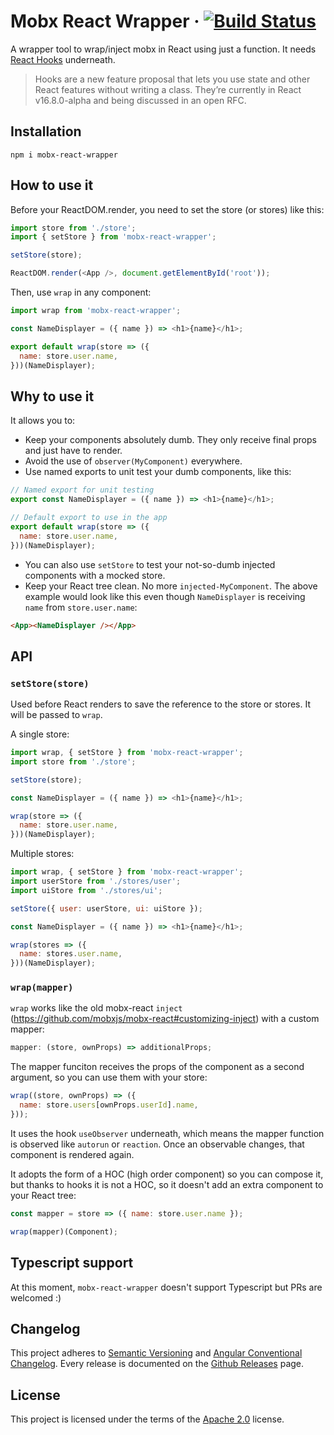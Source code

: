 # Mobx React Wrapper &middot; [![Build Status](https://travis-ci.org/frontity/mobx-react-wrapper.svg?branch=master)](https://travis-ci.org/frontity/mobx-react-wrapper)

A wrapper tool to wrap/inject mobx in React using just a function. It needs [React Hooks](https://reactjs.org/docs/hooks-reference.html#usestate) underneath.

> Hooks are a new feature proposal that lets you use state and other React features without writing a class. They’re currently in React v16.8.0-alpha and being discussed in an open RFC.

## Installation

`npm i mobx-react-wrapper`

## How to use it

Before your ReactDOM.render, you need to set the store (or stores) like this:

```js
import store from './store';
import { setStore } from 'mobx-react-wrapper';

setStore(store);

ReactDOM.render(<App />, document.getElementById('root'));
```

Then, use `wrap` in any component:

```js
import wrap from 'mobx-react-wrapper';

const NameDisplayer = ({ name }) => <h1>{name}</h1>;

export default wrap(store => ({
  name: store.user.name,
}))(NameDisplayer);
```

## Why to use it

It allows you to:

- Keep your components absolutely dumb. They only receive final props and just have to render.
- Avoid the use of `observer(MyComponent)` everywhere.
- Use named exports to unit test your dumb components, like this:

```js
// Named export for unit testing
export const NameDisplayer = ({ name }) => <h1>{name}</h1>;

// Default export to use in the app
export default wrap(store => ({
  name: store.user.name,
}))(NameDisplayer);
```

- You can also use `setStore` to test your not-so-dumb injected components with a mocked store.
- Keep your React tree clean. No more `injected-MyComponent`. The above example would look like this even though `NameDisplayer` is receiving `name` from `store.user.name`:

```html
<App><NameDisplayer /></App>
```

## API

### `setStore(store)`

Used before React renders to save the reference to the store or stores. It will be passed to `wrap`.

A single store:

```js
import wrap, { setStore } from 'mobx-react-wrapper';
import store from './store';

setStore(store);

const NameDisplayer = ({ name }) => <h1>{name}</h1>;

wrap(store => ({
  name: store.user.name,
}))(NameDisplayer);
```

Multiple stores:

```js
import wrap, { setStore } from 'mobx-react-wrapper';
import userStore from './stores/user';
import uiStore from './stores/ui';

setStore({ user: userStore, ui: uiStore });

const NameDisplayer = ({ name }) => <h1>{name}</h1>;

wrap(stores => ({
  name: stores.user.name,
}))(NameDisplayer);
```

### `wrap(mapper)`

`wrap` works like the old mobx-react `inject` (https://github.com/mobxjs/mobx-react#customizing-inject) with a custom mapper:

```js
mapper: (store, ownProps) => additionalProps;
```

The mapper funciton receives the props of the component as a second argument, so you can use them with your store:

```js
wrap((store, ownProps) => ({
  name: store.users[ownProps.userId].name,
}));
```

It uses the hook `useObserver` underneath, which means the mapper function is observed like `autorun` or `reaction`. Once an observable changes, that component is rendered again.

It adopts the form of a HOC (high order component) so you can compose it, but thanks to hooks it is not a HOC, so it doesn't add an extra component to your React tree:

```js
const mapper = store => ({ name: store.user.name });

wrap(mapper)(Component);
```

## Typescript support

At this moment, `mobx-react-wrapper` doesn't support Typescript but PRs are welcomed :)

## Changelog

This project adheres to [Semantic Versioning](https://semver.org/) and [Angular Conventional Changelog](https://github.com/angular/angular.js/blob/master/DEVELOPERS.md#-git-commit-guidelines).
Every release is documented on the [Github Releases](https://github.com/frontity/frontity/releases) page.

## License

This project is licensed under the terms of the [Apache 2.0](https://oss.ninja/apache-2.0/?organization=Worona%20Labs%20SL) license.
